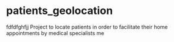 # patients_geolocation
fdfdfghfjj
Project to locate patients in order to facilitate their home appointments by medical specialists
me
